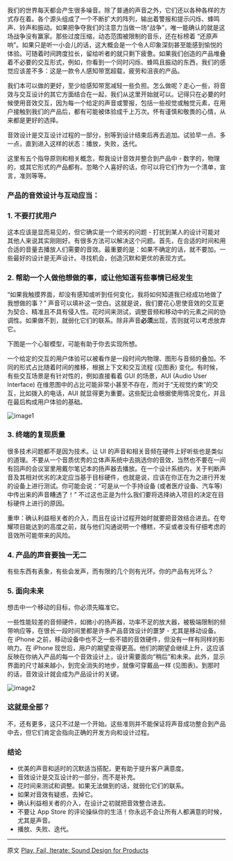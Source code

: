 我们的世界每天都会产生很多噪音。除了普通的声音之外，它们还以各种各样的方式存在着。各个源头组成了一个不断扩大的阵列，输出着警报和提示闪烁、蜂鸣声、铃声和振动。如果把争夺我们的注意力当做一场“战争”，唯一能确认的就是这场战争没有赢家。那些过度压缩，动态范围被限制的音乐，还在标榜着 “还原声响”。如果只是听一小会儿的话，这大概会是一个令人印象深刻甚至能感到愉悦的体验。可随着时间跨度拉长，留给听者的就只剩下疲惫。如果我们创造的产品堆叠着不必要的交互形式，例如，你看到一个同时闪烁、蜂鸣且振动的东西，我们的感觉应该差不多：这是一款令人感知带宽超载，疲劳和沮丧的产品。

我们本可以做的更好，至少给感知带宽减轻一些负担。怎么做呢？走心一些，将音效与交互设计的其它方面结合在一起，我们从这里开始就可以。记得只在必要的时候使用音效交互，因为每一个给定的声音或警报，包括一些视觉或触觉元素，在用户接触到我们的产品后，都有可能被体验成千上万次。怀有谨慎和敬畏的心情，从来都是更好的选择。

音效设计是交互设计过程的一部分，别等到设计结束后再去追加。试验早一点、多一点，直到进入这样的状态：播放，失败，迭代。

这里有五个指导原则和相关概念，帮我设计音效并整合到产品中 - 数字的，物理的，或其它形式的产品都有。忽略个人喜好的话，你可以将它们作为一个清单，宣言，准则等等。

### 产品的音效设计与互动应当：

### 1. 不要打扰用户

这本应该是显而易见的，但它确实是一个顽劣的问题 - 打扰到某人的设计可能对其他人来说其实刚刚好。有很多方法可以解决这个问题。首先，在合适的时间和用合适的音量去播放人们需要的音效。最重要的是：如果不确定的话，就不要加。一些最好的设计是无声设计。寻找机会，创造沉默和更优的表现方式。

### 2. 帮助一个人做他想做的事，或让他知道有些事情已经发生

“如果我触摸界面，却没有感知或听到任何变化，我将如何知道我已经成功地做​​了我想做的事？” 声音可以填补这一空白。这就是说，我们要花心思使音效的交互更为契合、精准且不具有侵入性。花时间来测试，调整音频和移动中的元素之间的协调性。如果做不到，就弱化它们的联系。除非声音**必须**出现，否则就可以考虑放弃它。

下图是一个心智模型，可能有助于你去实现所想。

一个给定的交互的用户体验可以被看作是一段时间内物理、图形与音频的叠加。不同的形式占比随着时间的推移，根据上下文和交互流程 (见图表) 变化。有时候，有些交互场景是有针对性的，例如直接看着 GUI 的场景，AUI (Audio User Interface) 在维恩图中的占比可能非常小甚至不存在，而对于“无视觉约束”的交互，比如拨入的电话，AUI 就显得更为重要。这些配比会根据使用情况变化，并且在最后构成用户体验的基础。

![image1][image1]

### 3. 终端的复现质量

很多技术问题都不是因为技术。让 UI 的声音和相关音频在硬件上好听些也是类似的道理。不要从一个音质优秀的立体声系统中去挑选你的音效，当然也不要在一间有回声的会议室里用戴尔笔记本的扬声器去播放。在一个设计系统内，关于判断声音及其相对优劣的决定应当基于目标硬件，也就是说，应该在你正在为之进行开发的设备上进行测试。你可能会说：“可是从一个手持设备 (或者医疗设备、汽车等) 中传出来的声音糟透了！” 不过这也正是为什么我们要将选择纳入项目的决定在目标硬件上进行的原因。

重申：确认利益相关者的介入，而且在设计过程开始时就要把音效结合进去。在夸耀项目能达到的高度之前，就与他们沟通说明一个槽糕，不妥或者没有仔细考虑的音效所可能带来的风险。

### 4. 产品的声音要独一无二

有些东西有表象，有些会发声，而有限的几个则有光环。你的产品有光环么？

### 5. 面向未来

想击中一个移动的目标，你必须先瞄准它。

一些性能较差的音频硬件，如微小的扬声器，功率不足的放大器，被极端限制的频带响应等，在很长一段时间里都是许多产品音效设计的噩梦 - 尤其是移动设备。在 iPhone 之前，移动设备中也不乏一些不错的音效硬件，但没有一样有同样的影响力。在 iPhone 现世后，用户的期望变得更高。他们的期望会继续上升，这应该反映在你纳入产品的每一个音效设计上，设计需要面向“稍后”和未来。此外，显示界面的尺寸越来越小，到完全消失的地步，就像可穿戴品一样 (见图表)。到那时的话，音效设计就会成为产品设计的关键。

![image2][image2]

### 这就是全部？

不，还有更多，这只不过是一个开始。这些准则并不能保证将声音成功整合到产品中去，但它们肯定会指向正确的开发方向和设计过程。

### 结论

 * 优美的声音和适时的沉默适当搭配，更有助于提升客户满意度。
 * 音效设计是交互设计的一部分，而不是补充。
 * 花时间来测试和调整。如果无法做到的话，就弱化它们的联系。
 * 如果对音效有疑惑，去掉它。
 * 确认利益相关者的介入，在设计之初就把音效整合进去。
 * 不要让 App Store 的评论操纵你的生活！你永远不会让所有人都满意的时候，尤其是声音。
 * 播放、失败、迭代。

[image1]:http://img.objccn.io/issue-24/sum-of-interfaces.svg
[image2]:http://img.objccn.io/issue-24/size-vs-auditive.svg

---


 

原文 [Play, Fail, Iterate: Sound Design for Products](http://www.objc.io/issue-24/sound-design.html)
